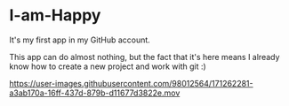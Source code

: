 # I-am-Happy

It's my first app in my GitHub account.

This app can do almost nothing, but the fact that it's here means I already know how to create a new project and work with git :)

https://user-images.githubusercontent.com/98012564/171262281-a3ab170a-16ff-437d-879b-d11677d3822e.mov
